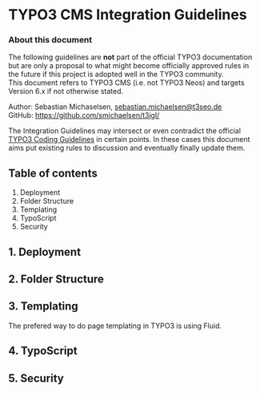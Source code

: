 # TYPO3 CMS Integration Guidelines


### About this document

The following guidelines are **not** part of the official TYPO3 documentation but are only a proposal to what might become officially approved rules in the future if this project is adopted well in the TYPO3 community.  
This document refers to TYPO3 CMS (i.e. not TYPO3 Neos) and targets Version 6.x if not otherwise stated.

Author: Sebastian Michaselsen, <sebastian.michaelsen@t3seo.de>  
GitHub: <https://github.com/smichaelsen/t3igl/>

The Integration Guidelines may intersect or even contradict the official [TYPO3 Coding Guidelines][] in certain points. In these cases this document aims put existing rules to discussion and eventually finally update them.

## Table of contents

<ol>
<li>Deployment</li>
<li>Folder Structure</li>
<li>Templating</li>
<li>TypoScript</li>
<li>Security</li>
</ol>


## 1. Deployment

## 2. Folder Structure

## 3. Templating
The prefered way to do page templating in TYPO3 is using Fluid.

## 4. TypoScript

## 5. Security

[TYPO3 Coding Guidelines]: http://typo3.org/documentation/document-library/core-documentation/doc_core_cgl/